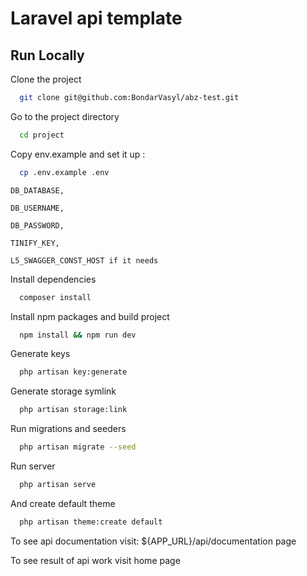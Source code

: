 # Laravel api template

## Run Locally

Clone the project

```bash
  git clone git@github.com:BondarVasyl/abz-test.git
```

Go to the project directory

```bash
  cd project
```

Copy env.example and set it up :
```bash
  cp .env.example .env
```
    DB_DATABASE,

    DB_USERNAME,
    
    DB_PASSWORD,
    
    TINIFY_KEY,
    
    L5_SWAGGER_CONST_HOST if it needs

Install dependencies

```bash
  composer install
```

Install npm packages and build project

```bash
  npm install && npm run dev
```

Generate keys

```bash
  php artisan key:generate
```

Generate storage symlink

```bash
  php artisan storage:link
```

Run migrations and seeders

```bash
  php artisan migrate --seed
```

Run server

```bash
  php artisan serve
```

And create default theme

```bash
  php artisan theme:create default
```

To see api documentation visit: ${APP_URL}/api/documentation page

To see result of api work visit home page
